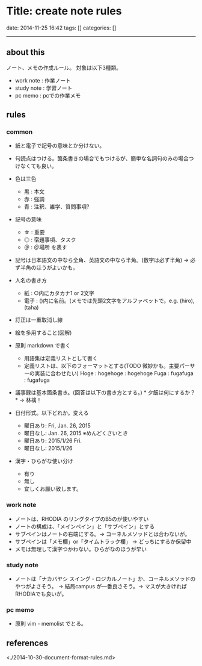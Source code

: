 # Title: create note rules

date: 2014-11-25 16:42
tags: []
categories: []

---
## about this

ノート、メモの作成ルール。
対象は以下3種類。

* work note : 作業ノート
* study note : 学習ノート
* pc memo : pcでの作業メモ

## rules

### common

* 紙と電子で記号の意味とか分けない。
* 句読点はつける。箇条書きの場合でもつけるが、簡単な名詞句のみの場合つけなくても良い。
* 色は三色
	* 黒 : 本文
	* 赤 : 強調
	* 青 : 注釈、雑学、質問事項?
* 記号の意味
	* ☆ : 重要
	* ◎ : 宿題事項、タスク
	* ＠ : ＠場所 を表す

* 記号は日本語文の中なら全角、英語文の中なら半角。(数字は必ず半角) -> 必ず半角のほうがよいかも。
* 人名の書き方
	* 紙 : ○内にカタカナ1 or 2文字
	* 電子 : ()内に名前。(メモでは先頭2文字をアルファベットで。e.g. (hiro), (taha)
* 訂正は一重取消し線
* 絵を多用すること(図解)
* 原則 markdown で書く
	* 用語集は定義リストとして書く
	* 定義リストは、以下のフォーマットとする(TODO 微妙かも。主要パーサーの実装に合わせたい)
			Hoge
			: hogehoge
			: hogehoge
			Fuga
			: fugafuga
			: fugafuga
* 議事録は基本箇条書き。(回答は以下の書き方とする。)
		* 夕飯は何にするか？
			* -> 林檎！
* 日付形式。以下どれか。変える
	* 曜日あり: Fri, Jan. 26, 2015
	* 曜日なし: Jan. 26, 2015
	※めんどくさいとき
	* 曜日あり: 2015/1/26 Fri.
	* 曜日なし: 2015/1/26
* 漢字・ひらがな使い分け
	* 有り
	* 無し
	* 宜しくお願い致します。

### work note

* ノートは、RHODIA のリングタイプのB5のが使いやすい
* ノートの構成は、「メインペイン」と「サブペイン」とする
* サブペインはノートの右端にする。-> コーネルメソッドとは合わないが。
* サブペインは「メモ欄」or「タイムトラック欄」 -> どっちにするか保留中
* メモは無理して漢字つかわない。ひらがなのほうが早い

### study note

* ノートは「ナカバヤシ スイング・ロジカルノート」か、コーネルメソッドのやつがよさそう。
	-> 結局campus が一番良さそう。-> マスが大きければRHODIAでも良いが。

### pc memo

* 原則 vim - memolist でとる。

## references

<./2014-10-30-document-format-rules.md>


